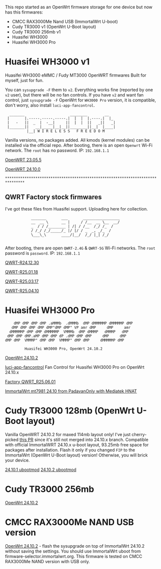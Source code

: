 This repo started as an OpenWrt firmware storage for one device but now has this firmwares:
- CMCC RAX3000Me Nand USB (ImmortalWrt U-boot)
- Cudy TR3000 v1 (OpenWrt U-Boot layout)
- Cudy TR3000 256mb v1
- Huasifei WH3000
- Huasifei WH3000 Pro

# Huasifei WH3000 v1
Huasifei WH3000 eMMC / Fudy MT3000 OpenWRT firmwares
Built for myself, just for fun.

You can `sysupgrade -F` them to `v2`. Everything works fine (reported by one `v2` user), but there will be no fan controls. If you have `v2` and want fan control, just `sysupgrade -F` OpenWrt for `WH3000 Pro` version, it is compatible, don't worry, also install `luci-app-fancontrol`.

```
  _______                     ________        __
 |       |.-----.-----.-----.|  |  |  |.----.|  |_
 |   -   ||  _  |  -__|     ||  |  |  ||   _||   _|
 |_______||   __|_____|__|__||________||__|  |____|
          |__| W I R E L E S S   F R E E D O M
```

Vanilla versions, no packages added. All kmods (kernel modules) can be installed via the official repo.
After booting, there is an open `Openwrt` Wi-Fi network. The `root` has no password. IP: `192.168.1.1`

[OpenWRT 23.05.5](https://github.com/fildunsky/Fudy-MT3000/raw/refs/heads/main/OpenWRT%2023.05.5/openwrt-23.05.5-mediatek-filogic-huasifei_wh3000-emmc-squashfs-sysupgrade.bin)

[OpenWRT 24.10.0](https://github.com/fildunsky/Fudy-MT3000/raw/refs/heads/main/OpenWRT%2024.10.0/openwrt-24.10.0-mediatek-filogic-huasifei_wh3000-emmc-squashfs-sysupgrade.bin)

`*******************************************************************************`

## QWRT Factory stock firmwares
I've got these files from Huasifei support. Uploading here for collection.

```
            _______       ___       _________________
            __  __ \      __ |     / /__  __ \__  __/
            _  / / /________ | /| / /__  /_/ /_  /
            / /_/ /_/_____/_ |/ |/ / _  _, _/_  /
            \___\_\       ____/|__/  /_/ |_| /_/
 
```
After booting, there are open `QWRT-2.4G` & `QWRT-5G` Wi-Fi networks. The `root` password is `password`. IP: `192.168.1.1`

[QWRT-R24.12.30](https://github.com/fildunsky/Fudy-MT3000/raw/refs/heads/main/QWRT%20Factory%20Stock/QWRT-R24.12.30-mediatek-mt7981-mt7981-huasifei-wh3000-emmc-squashfs-sysupgrade.bin)

[QWRT-R25.01.18](https://github.com/fildunsky/Fudy-MT3000/raw/refs/heads/main/QWRT%20Factory%20Stock/QWRT-R25.01.18-mediatek-mt7981-mt7981-huasifei-wh3000-emmc-squashfs-sysupgrade.bin)

[QWRT-R25.03.17](https://github.com/fildunsky/Fudy-MT3000/raw/refs/heads/main/QWRT%20Factory%20Stock/QWRT-R25.03.17-mediatek-mt7981-mt7981-huasifei-wh3000-emmc-squashfs-sysupgrade.bin)

[QWRT-R25.04.10](https://github.com/fildunsky/Fudy-MT3000/raw/refs/heads/main/QWRT%20Factory%20Stock/QWRT-R25.04.10-mediatek-mt7981-mt7981-huasifei-wh3000-emmc-squashfs-sysupgrade.bin)

# Huasifei WH3000 Pro
```
    dMP dMP dMP dMP .aMMMb  .dMMMb  dMP dMMMMMP dMMMMMP dMP 
   dMP dMP dMP dMP dMP"dMP dMP" VP amr dMP     dMP     amr  
  dMMMMMP dMP dMP dMMMMMP  VMMMb  dMP dMMMP   dMMMP   dMP   
 dMP dMP dMP.aMP dMP dMP dP .dMP dMP dMP     dMP     dMP    
dMP dMP  VMMMP" dMP dMP  VMMMP" dMP dMP     dMMMMMP dMP     

         Huasifei WH3000 Pro, OpenWrt 24.10.2
```

[OpenWrt 24.10.2](https://github.com/fildunsky/Fudy-MT3000/raw/refs/heads/main/OpenWRT%2024.10.2/openwrt-24.10.2-mediatek-filogic-huasifei_wh3000-pro-squashfs-sysupgrade.bin)

[luci-app-fancontrol](https://github.com/fildunsky/Fudy-MT3000/raw/refs/heads/main/fancontrol/luci-app-fancontrol_1-17-r1_aarch64_cortex-a53.ipk) Fan Control for Huasifei WH3000 Pro on OpenWrt 24.10.x

[Factory QWRT_R25.06.01](https://github.com/fildunsky/Fudy-MT3000/raw/refs/heads/main/QWRT%20Factory%20Stock/QWRT_R25_06_01_mediatek_mt7981_huasifei_fudy_pro_squashfs_sysupgrade.bin)

[ImmortalWrt mt7981 24.10 from PadavanOnly with Mediatek HNAT](https://github.com/fildunsky/Fudy-MT3000/raw/refs/heads/main/immortalwrt-mt798x-24.10%20PadavanOnly/immortalwrt-mediatek-filogic-huasifei_wh3000-pro-squashfs-sysupgrade.bin)

# Cudy TR3000 128mb (OpenWrt U-Boot layout)
Vanilla OpenWRT 24.10.2 for maxed 114mb layout only! I've just cherry-picked [this PR](https://github.com/openwrt/openwrt/pull/17712) since it's still not merged into 24.10.x branch. Compatible with official ImmortalWRT 24.10.x u-boot layout, 93.25mb free space for packages after installation. Flash it only if you changed `FIP` to the ImmortalWrt (OpenWrt U-Boot layout) version! Otherwise, you will brick your device.

[24.10.1 ubootmod](https://github.com/fildunsky/Fudy-MT3000/raw/refs/heads/main/OpenWRT%2024.10.1/openwrt-24.10.1-mediatek-filogic-cudy_tr3000-v1-ubootmod-squashfs-sysupgrade.itb)
[24.10.2 ubootmod](https://github.com/fildunsky/Fudy-MT3000/raw/refs/heads/main/OpenWRT%2024.10.2/openwrt-24.10.2-mediatek-filogic-cudy_tr3000-v1-ubootmod-squashfs-sysupgrade.itb)

# Cudy TR3000 256mb
[OpenWrt 24.10.2](https://github.com/fildunsky/Fudy-MT3000/raw/refs/heads/main/OpenWRT%2024.10.2/openwrt-24.10.2-mediatek-filogic-cudy_tr3000-256mb-v1-squashfs-sysupgrade.bin)

# CMCC RAX3000Me NAND USB version

[OpenWrt 24.10.2](https://github.com/fildunsky/Fudy-MT3000/raw/refs/heads/main/OpenWRT%2024.10.2/openwrt-24.10.2-mediatek-filogic-cmcc_rax3000me-squashfs-sysupgrade.itb) - flash the sysupgrade on top of ImmortalWrt 24.10.2 without saving the settings. You should use ImmortalWrt uboot from firmware-selector.immortalwrt.org. This firmware is tested on CMCC RAX3000Me NAND version with USB only. 
